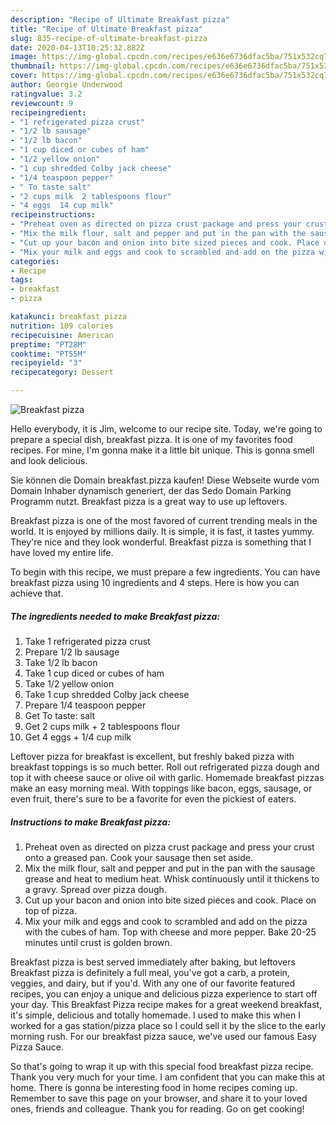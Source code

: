 ```yaml
---
description: "Recipe of Ultimate Breakfast pizza"
title: "Recipe of Ultimate Breakfast pizza"
slug: 835-recipe-of-ultimate-breakfast-pizza
date: 2020-04-13T10:25:32.882Z
image: https://img-global.cpcdn.com/recipes/e636e6736dfac5ba/751x532cq70/breakfast-pizza-recipe-main-photo.jpg
thumbnail: https://img-global.cpcdn.com/recipes/e636e6736dfac5ba/751x532cq70/breakfast-pizza-recipe-main-photo.jpg
cover: https://img-global.cpcdn.com/recipes/e636e6736dfac5ba/751x532cq70/breakfast-pizza-recipe-main-photo.jpg
author: Georgie Underwood
ratingvalue: 3.2
reviewcount: 9
recipeingredient:
- "1 refrigerated pizza crust"
- "1/2 lb sausage"
- "1/2 lb bacon"
- "1 cup diced or cubes of ham"
- "1/2 yellow onion"
- "1 cup shredded Colby jack cheese"
- "1/4 teaspoon pepper"
- " To taste salt"
- "2 cups milk  2 tablespoons flour"
- "4 eggs  14 cup milk"
recipeinstructions:
- "Preheat oven as directed on pizza crust package and press your crust onto a greased pan. Cook your sausage then set aside."
- "Mix the milk flour, salt and pepper and put in the pan with the sausage grease and heat to medium heat. Whisk continuously until it thickens to a gravy. Spread over pizza dough."
- "Cut up your bacon and onion into bite sized pieces and cook. Place on top of pizza."
- "Mix your milk and eggs and cook to scrambled and add on the pizza with the cubes of ham. Top with cheese and more pepper. Bake 20-25 minutes until crust is golden brown."
categories:
- Recipe
tags:
- breakfast
- pizza

katakunci: breakfast pizza 
nutrition: 109 calories
recipecuisine: American
preptime: "PT28M"
cooktime: "PT55M"
recipeyield: "3"
recipecategory: Dessert

---
```



![Breakfast pizza](https://img-global.cpcdn.com/recipes/e636e6736dfac5ba/751x532cq70/breakfast-pizza-recipe-main-photo.jpg)

Hello everybody, it is Jim, welcome to our recipe site. Today, we're going to prepare a special dish, breakfast pizza. It is one of my favorites food recipes. For mine, I'm gonna make it a little bit unique. This is gonna smell and look delicious.

Sie können die Domain breakfast.pizza kaufen! Diese Webseite wurde vom Domain Inhaber dynamisch generiert, der das Sedo Domain Parking Programm nutzt. Breakfast pizza is a great way to use up leftovers.

Breakfast pizza is one of the most favored of current trending meals in the world. It is enjoyed by millions daily. It is simple, it is fast, it tastes yummy. They're nice and they look wonderful. Breakfast pizza is something that I have loved my entire life.


To begin with this recipe, we must prepare a few ingredients. You can have breakfast pizza using 10 ingredients and 4 steps. Here is how you can achieve that.

<!--inarticleads1-->

##### The ingredients needed to make Breakfast pizza:

1. Take 1 refrigerated pizza crust
1. Prepare 1/2 lb sausage
1. Take 1/2 lb bacon
1. Take 1 cup diced or cubes of ham
1. Take 1/2 yellow onion
1. Take 1 cup shredded Colby jack cheese
1. Prepare 1/4 teaspoon pepper
1. Get  To taste: salt
1. Get 2 cups milk + 2 tablespoons flour
1. Get 4 eggs + 1/4 cup milk


Leftover pizza for breakfast is excellent, but freshly baked pizza with breakfast toppings is so much better. Roll out refrigerated pizza dough and top it with cheese sauce or olive oil with garlic. Homemade breakfast pizzas make an easy morning meal. With toppings like bacon, eggs, sausage, or even fruit, there&#39;s sure to be a favorite for even the pickiest of eaters. 

<!--inarticleads2-->

##### Instructions to make Breakfast pizza:

1. Preheat oven as directed on pizza crust package and press your crust onto a greased pan. Cook your sausage then set aside.
1. Mix the milk flour, salt and pepper and put in the pan with the sausage grease and heat to medium heat. Whisk continuously until it thickens to a gravy. Spread over pizza dough.
1. Cut up your bacon and onion into bite sized pieces and cook. Place on top of pizza.
1. Mix your milk and eggs and cook to scrambled and add on the pizza with the cubes of ham. Top with cheese and more pepper. Bake 20-25 minutes until crust is golden brown.


Breakfast pizza is best served immediately after baking, but leftovers Breakfast pizza is definitely a full meal, you&#39;ve got a carb, a protein, veggies, and dairy, but if you&#39;d. With any one of our favorite featured recipes, you can enjoy a unique and delicious pizza experience to start off your day. This Breakfast Pizza recipe makes for a great weekend breakfast, it&#39;s simple, delicious and totally homemade. I used to make this when I worked for a gas station/pizza place so I could sell it by the slice to the early morning rush. For our breakfast pizza sauce, we&#39;ve used our famous Easy Pizza Sauce. 

So that's going to wrap it up with this special food breakfast pizza recipe. Thank you very much for your time. I am confident that you can make this at home. There is gonna be interesting food in home recipes coming up. Remember to save this page on your browser, and share it to your loved ones, friends and colleague. Thank you for reading. Go on get cooking!
